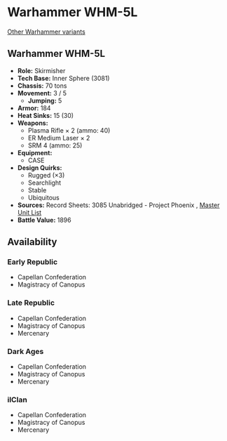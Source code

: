 # Warhammer WHM-5L 

[Other Warhammer variants](../warhammer.md) 

## Warhammer WHM-5L 

- **Role:** Skirmisher 
- **Tech Base:** Inner Sphere (3081) 
- **Chassis:** 70 tons 
- **Movement:** 3 / 5 
  - **Jumping:** 5 
- **Armor:** 184 
- **Heat Sinks:** 15 (30) 
- **Weapons:** 
  - Plasma Rifle × 2 (ammo: 40) 
  - ER Medium Laser × 2 
  - SRM 4 (ammo: 25) 
- **Equipment:** 
  - CASE 
- **Design Quirks:** 
  - Rugged (×3) 
  - Searchlight 
  - Stable 
  - Ubiquitous 
- **Sources:** Record Sheets: 3085 Unabridged - Project Phoenix , [Master Unit List](http://masterunitlist.info/Unit/Details/3484) 
- **Battle Value:** 1896 

## Availability 

### Early Republic 

- Capellan Confederation 
- Magistracy of Canopus 

### Late Republic 

- Capellan Confederation 
- Magistracy of Canopus 
- Mercenary 

### Dark Ages 

- Capellan Confederation 
- Magistracy of Canopus 
- Mercenary 

### ilClan 

- Capellan Confederation 
- Magistracy of Canopus 
- Mercenary 


